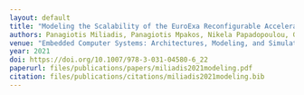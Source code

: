 ```yaml
---
layout: default
title: "Modeling the Scalability of the EuroExa Reconfigurable Accelerators - Preliminary Results - Invited Paper"
authors: Panagiotis Miliadis, Panagiotis Mpakos, Nikela Papadopoulou, Georgios I. Goumas, Dionisios N. Pnevmatikatos
venue: "Embedded Computer Systems: Architectures, Modeling, and Simulation - 21st International Conference, SAMOS 2021, Virtual Event, July 4-8, 2021, Proceedings"
year: 2021
doi: https://doi.org/10.1007/978-3-031-04580-6_22
paperurl: files/publications/papers/miliadis2021modeling.pdf
citation: files/publications/citations/miliadis2021modeling.bib
---
```

